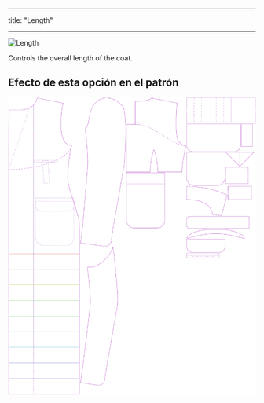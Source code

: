 - - -
title: "Length"
- - -

![Length](length.svg)

Controls the overall length of the coat.

## Efecto de esta opción en el patrón

![This image shows the effect of this option by superimposing several variants that have a different value for this option](carlton_length_sample.svg "Effect of this option on the pattern")
